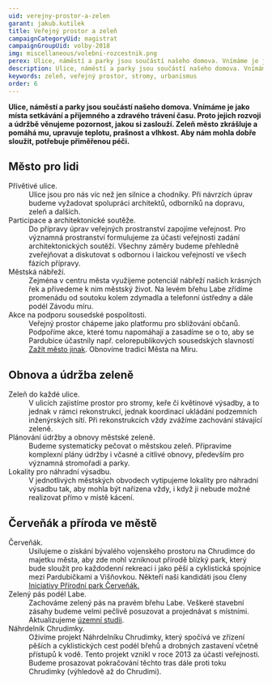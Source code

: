 ```yaml
---
uid: verejny-prostor-a-zelen
garant: jakub.kutilek
title: Veřejný prostor a zeleň
campaignCategoryUid: magistrat
campaignGroupUid: volby-2018
img: miscellaneous/volebni-rozcestnik.png
perex: Ulice, náměstí a parky jsou součástí našeho domova. Vnímáme je jako místa setkávání a příjemného a zdravého trávení času. Proto jejich rozvoji a údržbě věnuje pozornost, jakou si zaslouží.
description: Ulice, náměstí a parky jsou součástí našeho domova. Vnímáme je jako místa setkávání a příjemného a zdravého trávení času. Proto jejich rozvoji a údržbě věnuje pozornost, jakou si zaslouží.
keywords: zeleň, veřejný prostor, stromy, urbanismus
order: 6
---
```


**Ulice, náměstí a parky jsou součástí našeho domova. Vnímáme je jako místa setkávání a příjemného a zdravého trávení času. Proto jejich rozvoji a údržbě věnujeme pozornost, jakou si zaslouží. Zeleň město zkrášluje a pomáhá mu, upravuje teplotu, prašnost a vlhkost. Aby nám mohla dobře sloužit, potřebuje přiměřenou péči.**

## Město pro lidi

<dl class="c-program-key-point-list">
    <dt>Přívětivé ulice.</dt>
    <dd>Ulice jsou pro nás víc než jen silnice a chodníky. Při návrzích úprav budeme vyžadovat spolupráci architektů, odborníků na dopravu, zeleň a dalších.</dd>
    <dt>Participace a architektonické soutěže.</dt>
    <dd>Do přípravy úprav veřejných prostranství zapojíme veřejnost. Pro významná prostranství formulujeme za účasti veřejnosti zadání architektonických soutěží. Všechny záměry budeme přehledně zveřejňovat a diskutovat s odbornou i laickou veřejností ve všech fázích přípravy.</dd>
    <dt>Městská nábřeží.</dt>
    <dd>Zejména v centru města využijeme potenciál nábřeží našich krásných řek a přivedeme k nim městský život. Na levém břehu Labe zřídíme promenádu od soutoku kolem zdymadla a telefonní ústředny a dále podél Závodu míru.</dd>
    <dt>Akce na podporu sousedské pospolitosti.</dt>
    <dd>Veřejný prostor chápeme jako platformu pro sbližování občanů. Podpoříme akce, které tomu napomáhají a zasadíme se o to, aby se Pardubice účastnily např. celorepublikových sousedských slavností <a href="https://zazitmestojinak.cz/" target="_blank">Zažít město jinak</a>. Obnovíme tradici Města na Míru.</dd>
</dl>

## Obnova a údržba zeleně

<dl class="c-program-key-point-list">
    <dt>Zeleň do každé ulice.</dt>
    <dd>V ulicích zajistíme prostor pro stromy, keře či květinové výsadby, a to jednak v rámci rekonstrukcí, jednak koordinací ukládání podzemních inženýrských sítí. Při rekonstrukcích vždy zvážíme zachování stávající zeleně.</dd>
    <dt>Plánování údržby a obnovy městské zeleně.</dt>
    <dd>Budeme systematicky pečovat o městskou zeleň. Připravíme komplexní plány údržby i včasné a citlivé obnovy, především pro významná stromořadí a parky.</dd>
    <dt>Lokality pro náhradní výsadbu.</dt>
    <dd>V jednotlivých městských obvodech vytipujeme lokality pro náhradní výsadbu tak, aby mohla být nařízena vždy, i když ji nebude možné realizovat přímo v místě kácení.</dd>
</dl>

## Červeňák a příroda ve městě

<dl class="c-program-key-point-list">
    <dt>Červeňák.</dt>
    <dd>Usilujeme o získání bývalého vojenského prostoru na Chrudimce do majetku města, aby zde mohl vzniknout přírodě blízký park, který bude sloužit pro každodenní rekreaci i jako pěší a cyklistická spojnice mezi Pardubičkami a Višňovkou. Někteří naši kandidáti jsou členy <a href="http://www.ppcervenak.cz/" target="_blank" title="Iniciativa Přírodní park Červeňák">Iniciativy Přírodní park Červeňák.</a></dd>
    <dt>Zelený pás podél Labe.</dt>
    <dd>Zachováme zelený pás na pravém břehu Labe. Veškeré stavební zásahy budeme velmi pečlivě posuzovat a projednávat s místními. Aktualizujeme <a href="https://www.pardubice.eu/urad/radnice/uzemni-planovani/uzemni-studie-mesta-pardubice/uzemni-studie-pravy-breh-labe/" target="_blank">územní studii</a>.</dd>
    <dt>Náhrdelník Chrudimky.</dt>
    <dd>Oživíme projekt Náhrdelníku Chrudimky, který spočívá ve zřízení pěších a cyklistických cest podél břehů a drobných zastavení včetně přístupů k vodě. Tento projekt vznikl v roce 2013 za účasti veřejnosti. Budeme prosazovat pokračování těchto tras dále proti toku Chrudimky (výhledově až do Chrudimi).</dd>
</dl>
